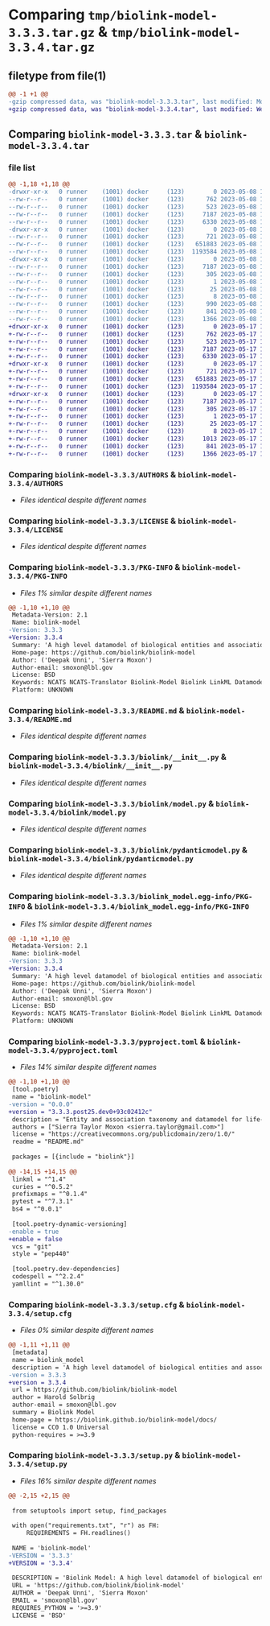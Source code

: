 # Comparing `tmp/biolink-model-3.3.3.tar.gz` & `tmp/biolink-model-3.3.4.tar.gz`

## filetype from file(1)

```diff
@@ -1 +1 @@
-gzip compressed data, was "biolink-model-3.3.3.tar", last modified: Mon May  8 15:13:20 2023, max compression
+gzip compressed data, was "biolink-model-3.3.4.tar", last modified: Wed May 17 16:21:44 2023, max compression
```

## Comparing `biolink-model-3.3.3.tar` & `biolink-model-3.3.4.tar`

### file list

```diff
@@ -1,18 +1,18 @@
-drwxr-xr-x   0 runner    (1001) docker     (123)        0 2023-05-08 15:13:20.687583 biolink-model-3.3.3/
--rw-r--r--   0 runner    (1001) docker     (123)      762 2023-05-08 15:13:10.000000 biolink-model-3.3.3/AUTHORS
--rw-r--r--   0 runner    (1001) docker     (123)      523 2023-05-08 15:13:10.000000 biolink-model-3.3.3/LICENSE
--rw-r--r--   0 runner    (1001) docker     (123)     7187 2023-05-08 15:13:20.687583 biolink-model-3.3.3/PKG-INFO
--rw-r--r--   0 runner    (1001) docker     (123)     6330 2023-05-08 15:13:10.000000 biolink-model-3.3.3/README.md
-drwxr-xr-x   0 runner    (1001) docker     (123)        0 2023-05-08 15:13:20.683583 biolink-model-3.3.3/biolink/
--rw-r--r--   0 runner    (1001) docker     (123)      721 2023-05-08 15:13:10.000000 biolink-model-3.3.3/biolink/__init__.py
--rw-r--r--   0 runner    (1001) docker     (123)   651883 2023-05-08 15:13:10.000000 biolink-model-3.3.3/biolink/model.py
--rw-r--r--   0 runner    (1001) docker     (123)  1193584 2023-05-08 15:13:10.000000 biolink-model-3.3.3/biolink/pydanticmodel.py
-drwxr-xr-x   0 runner    (1001) docker     (123)        0 2023-05-08 15:13:20.687583 biolink-model-3.3.3/biolink_model.egg-info/
--rw-r--r--   0 runner    (1001) docker     (123)     7187 2023-05-08 15:13:20.000000 biolink-model-3.3.3/biolink_model.egg-info/PKG-INFO
--rw-r--r--   0 runner    (1001) docker     (123)      305 2023-05-08 15:13:20.000000 biolink-model-3.3.3/biolink_model.egg-info/SOURCES.txt
--rw-r--r--   0 runner    (1001) docker     (123)        1 2023-05-08 15:13:20.000000 biolink-model-3.3.3/biolink_model.egg-info/dependency_links.txt
--rw-r--r--   0 runner    (1001) docker     (123)       25 2023-05-08 15:13:20.000000 biolink-model-3.3.3/biolink_model.egg-info/requires.txt
--rw-r--r--   0 runner    (1001) docker     (123)        8 2023-05-08 15:13:20.000000 biolink-model-3.3.3/biolink_model.egg-info/top_level.txt
--rw-r--r--   0 runner    (1001) docker     (123)      990 2023-05-08 15:13:11.000000 biolink-model-3.3.3/pyproject.toml
--rw-r--r--   0 runner    (1001) docker     (123)      841 2023-05-08 15:13:20.687583 biolink-model-3.3.3/setup.cfg
--rw-r--r--   0 runner    (1001) docker     (123)     1366 2023-05-08 15:13:11.000000 biolink-model-3.3.3/setup.py
+drwxr-xr-x   0 runner    (1001) docker     (123)        0 2023-05-17 16:21:44.679115 biolink-model-3.3.4/
+-rw-r--r--   0 runner    (1001) docker     (123)      762 2023-05-17 16:21:39.000000 biolink-model-3.3.4/AUTHORS
+-rw-r--r--   0 runner    (1001) docker     (123)      523 2023-05-17 16:21:39.000000 biolink-model-3.3.4/LICENSE
+-rw-r--r--   0 runner    (1001) docker     (123)     7187 2023-05-17 16:21:44.679115 biolink-model-3.3.4/PKG-INFO
+-rw-r--r--   0 runner    (1001) docker     (123)     6330 2023-05-17 16:21:39.000000 biolink-model-3.3.4/README.md
+drwxr-xr-x   0 runner    (1001) docker     (123)        0 2023-05-17 16:21:44.675115 biolink-model-3.3.4/biolink/
+-rw-r--r--   0 runner    (1001) docker     (123)      721 2023-05-17 16:21:39.000000 biolink-model-3.3.4/biolink/__init__.py
+-rw-r--r--   0 runner    (1001) docker     (123)   651883 2023-05-17 16:21:39.000000 biolink-model-3.3.4/biolink/model.py
+-rw-r--r--   0 runner    (1001) docker     (123)  1193584 2023-05-17 16:21:39.000000 biolink-model-3.3.4/biolink/pydanticmodel.py
+drwxr-xr-x   0 runner    (1001) docker     (123)        0 2023-05-17 16:21:44.679115 biolink-model-3.3.4/biolink_model.egg-info/
+-rw-r--r--   0 runner    (1001) docker     (123)     7187 2023-05-17 16:21:44.000000 biolink-model-3.3.4/biolink_model.egg-info/PKG-INFO
+-rw-r--r--   0 runner    (1001) docker     (123)      305 2023-05-17 16:21:44.000000 biolink-model-3.3.4/biolink_model.egg-info/SOURCES.txt
+-rw-r--r--   0 runner    (1001) docker     (123)        1 2023-05-17 16:21:44.000000 biolink-model-3.3.4/biolink_model.egg-info/dependency_links.txt
+-rw-r--r--   0 runner    (1001) docker     (123)       25 2023-05-17 16:21:44.000000 biolink-model-3.3.4/biolink_model.egg-info/requires.txt
+-rw-r--r--   0 runner    (1001) docker     (123)        8 2023-05-17 16:21:44.000000 biolink-model-3.3.4/biolink_model.egg-info/top_level.txt
+-rw-r--r--   0 runner    (1001) docker     (123)     1013 2023-05-17 16:21:39.000000 biolink-model-3.3.4/pyproject.toml
+-rw-r--r--   0 runner    (1001) docker     (123)      841 2023-05-17 16:21:44.679115 biolink-model-3.3.4/setup.cfg
+-rw-r--r--   0 runner    (1001) docker     (123)     1366 2023-05-17 16:21:39.000000 biolink-model-3.3.4/setup.py
```

### Comparing `biolink-model-3.3.3/AUTHORS` & `biolink-model-3.3.4/AUTHORS`

 * *Files identical despite different names*

### Comparing `biolink-model-3.3.3/LICENSE` & `biolink-model-3.3.4/LICENSE`

 * *Files identical despite different names*

### Comparing `biolink-model-3.3.3/PKG-INFO` & `biolink-model-3.3.4/PKG-INFO`

 * *Files 1% similar despite different names*

```diff
@@ -1,10 +1,10 @@
 Metadata-Version: 2.1
 Name: biolink-model
-Version: 3.3.3
+Version: 3.3.4
 Summary: 'A high level datamodel of biological entities and associations'
 Home-page: https://github.com/biolink/biolink-model
 Author: ('Deepak Unni', 'Sierra Moxon')
 Author-email: smoxon@lbl.gov
 License: BSD
 Keywords: NCATS NCATS-Translator Biolink-Model Biolink LinkML Datamodel
 Platform: UNKNOWN
```

### Comparing `biolink-model-3.3.3/README.md` & `biolink-model-3.3.4/README.md`

 * *Files identical despite different names*

### Comparing `biolink-model-3.3.3/biolink/__init__.py` & `biolink-model-3.3.4/biolink/__init__.py`

 * *Files identical despite different names*

### Comparing `biolink-model-3.3.3/biolink/model.py` & `biolink-model-3.3.4/biolink/model.py`

 * *Files identical despite different names*

### Comparing `biolink-model-3.3.3/biolink/pydanticmodel.py` & `biolink-model-3.3.4/biolink/pydanticmodel.py`

 * *Files identical despite different names*

### Comparing `biolink-model-3.3.3/biolink_model.egg-info/PKG-INFO` & `biolink-model-3.3.4/biolink_model.egg-info/PKG-INFO`

 * *Files 1% similar despite different names*

```diff
@@ -1,10 +1,10 @@
 Metadata-Version: 2.1
 Name: biolink-model
-Version: 3.3.3
+Version: 3.3.4
 Summary: 'A high level datamodel of biological entities and associations'
 Home-page: https://github.com/biolink/biolink-model
 Author: ('Deepak Unni', 'Sierra Moxon')
 Author-email: smoxon@lbl.gov
 License: BSD
 Keywords: NCATS NCATS-Translator Biolink-Model Biolink LinkML Datamodel
 Platform: UNKNOWN
```

### Comparing `biolink-model-3.3.3/pyproject.toml` & `biolink-model-3.3.4/pyproject.toml`

 * *Files 14% similar despite different names*

```diff
@@ -1,10 +1,10 @@
 [tool.poetry]
 name = "biolink-model"
-version = "0.0.0"
+version = "3.3.3.post25.dev0+93c02412c"
 description = "Entity and association taxonomy and datamodel for life-sciences data"
 authors = ["Sierra Taylor Moxon <sierra.taylor@gmail.com>"]
 license = "https://creativecommons.org/publicdomain/zero/1.0/"
 readme = "README.md"
 
 packages = [{include = "biolink"}]
 
@@ -14,15 +14,15 @@
 linkml = "^1.4"
 curies = "^0.5.2"
 prefixmaps = "^0.1.4"
 pytest = "^7.3.1"
 bs4 = "^0.0.1"
 
 [tool.poetry-dynamic-versioning]
-enable = true
+enable = false
 vcs = "git"
 style = "pep440"
 
 [tool.poetry.dev-dependencies]
 codespell = "^2.2.4"
 yamllint = "^1.30.0"
```

### Comparing `biolink-model-3.3.3/setup.cfg` & `biolink-model-3.3.4/setup.cfg`

 * *Files 0% similar despite different names*

```diff
@@ -1,11 +1,11 @@
 [metadata]
 name = biolink_model
 description = 'A high level datamodel of biological entities and associations'
-version = 3.3.3
+version = 3.3.4
 url = https://github.com/biolink/biolink-model
 author = Harold Solbrig
 author-email = smoxon@lbl.gov
 summary = Biolink Model
 home-page = https://biolink.github.io/biolink-model/docs/
 license = CC0 1.0 Universal
 python-requires = >=3.9
```

### Comparing `biolink-model-3.3.3/setup.py` & `biolink-model-3.3.4/setup.py`

 * *Files 16% similar despite different names*

```diff
@@ -2,15 +2,15 @@
 
 from setuptools import setup, find_packages
 
 with open("requirements.txt", "r") as FH:
     REQUIREMENTS = FH.readlines()
 
 NAME = 'biolink-model'
-VERSION = '3.3.3'
+VERSION = '3.3.4'
 
 DESCRIPTION = 'Biolink Model: A high level datamodel of biological entities and associations'
 URL = 'https://github.com/biolink/biolink-model'
 AUTHOR = 'Deepak Unni', 'Sierra Moxon'
 EMAIL = 'smoxon@lbl.gov'
 REQUIRES_PYTHON = '>=3.9'
 LICENSE = 'BSD'
```

